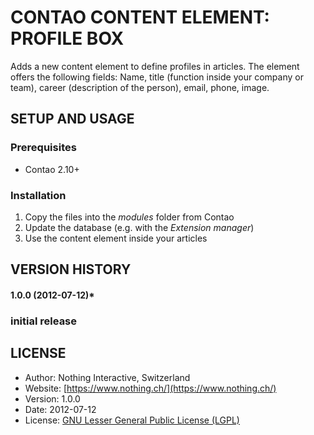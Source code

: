 # CONTAO CONTENT ELEMENT: PROFILE BOX

Adds a new content element to define profiles in articles. The element offers the following fields: Name, title (function inside your company or team), career (description of the person), email, phone, image.

## SETUP AND USAGE
### Prerequisites
* Contao 2.10+

### Installation
1. Copy the files into the _modules_ folder from Contao
2. Update the database (e.g. with the _Extension manager_)
3. Use the content element inside your articles

## VERSION HISTORY
#### 1.0.0 (2012-07-12)*
### initial release

## LICENSE
* Author:		Nothing Interactive, Switzerland
* Website: 		[https://www.nothing.ch/](https://www.nothing.ch/)
* Version: 		1.0.0
* Date: 		2012-07-12
* License: 		[GNU Lesser General Public License (LGPL)](http://www.gnu.org/licenses/lgpl.html)